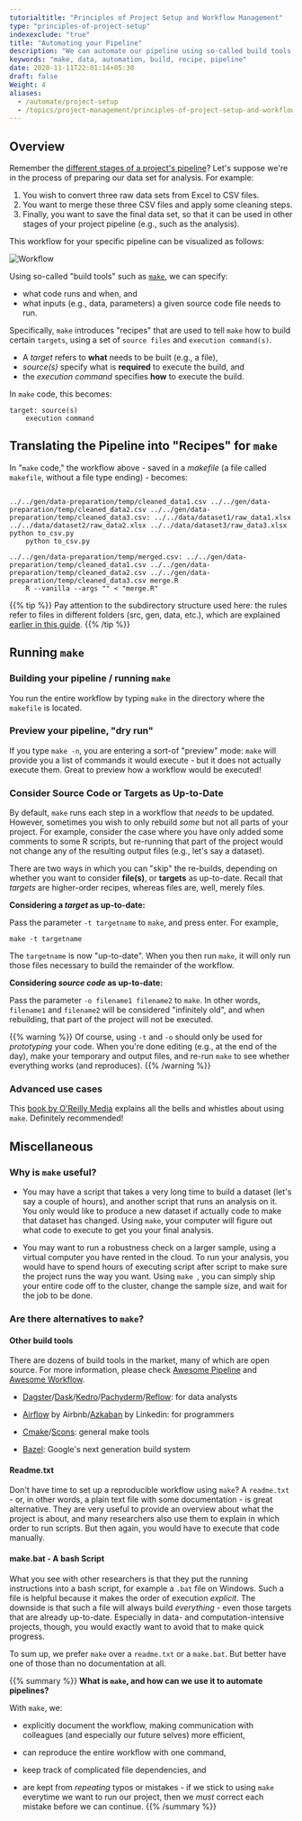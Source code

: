 ```yaml
---
tutorialtitle: "Principles of Project Setup and Workflow Management"
type: "principles-of-project-setup"
indexexclude: "true"
title: "Automating your Pipeline"
description: "We can automate our pipeline using so-called build tools to execute sequential code files."
keywords: "make, data, automation, build, recipe, pipeline"
date: 2020-11-11T22:01:14+05:30
draft: false
Weight: 4
aliases:
  - /automate/project-setup
  - /topics/project-management/principles-of-project-setup-and-workflow-management/automation
---
```


## Overview

Remember the [different stages of a project's pipeline](../pipeline/#project-pipelines)? Let's suppose
we're in the process of preparing our data set for analysis. For example:

1. You wish to convert three raw data sets from Excel to CSV files.
2. You want to merge these three CSV files and apply some cleaning steps.
3. Finally, you want to save the final data set, so that it can be used in
other stages of your project pipeline (e.g., such as the analysis).

This workflow for your specific pipeline can be visualized as follows:

![Workflow](../make_flowchart.png)

Using so-called "build tools" such as [`make`](/topics/configure-your-computer/automation-and-workflows/make/), we can specify:

- what code runs and when, and
- what inputs (e.g., data, parameters) a given source code file needs to run.

Specifically, `make` introduces "recipes" that are used to tell `make` how to
build certain `targets`, using a set of `source files` and `execution command(s)`.

- A *target* refers to **what** needs to be built (e.g., a file),
- *source(s)* specify what is **required** to execute the build, and
- the *execution command* specifies **how** to execute the build.

In `make` code, this becomes:

```make
target: source(s)
    execution command
```
## Translating the Pipeline into "Recipes" for `make`

In "`make` code," the workflow above - saved in a *makefile* (a file called `makefile`, without a file type ending) - becomes:

```make

../../gen/data-preparation/temp/cleaned_data1.csv ../../gen/data-preparation/temp/cleaned_data2.csv ../../gen/data-preparation/temp/cleaned_data3.csv: ../../data/dataset1/raw_data1.xlsx ../../data/dataset2/raw_data2.xlsx ../../data/dataset3/raw_data3.xlsx python to_csv.py
   	python to_csv.py

../../gen/data-preparation/temp/merged.csv: ../../gen/data-preparation/temp/cleaned_data1.csv ../../gen/data-preparation/temp/cleaned_data2.csv ../../gen/data-preparation/temp/cleaned_data3.csv merge.R
   	R --vanilla --args "" < "merge.R"
```

<!--
../temp/analysis.RData: ../temp/merged.csv analyze.R
   	R --vanilla --args "" < "analyze.R"

../temp/plot.png: ../temp/merged.csv plot.R
   	R --vanilla --args "" < "plot.R"

../output/report.pdf: ../temp/plot.png ../temp/analysis.RData
	R -e "rmarkdown::render('make_report.Rmd', output_file = '../output/report.pdf')"
-->


{{% tip %}}
Pay attention to the subdirectory structure used here: the rules refer to files in different folders (src, gen, data, etc.), which are explained [earlier in this guide](../directories).
{{% /tip %}}

## Running `make`

### Building your pipeline / running `make`

You run the entire workflow by typing `make` in the directory where the `makefile` is located.

### Preview your pipeline, "dry run"

If you type `make -n`, you are entering a sort-of "preview" mode: `make`
will provide you a list of commands it would execute - but it does not
actually execute them. Great to preview how a workflow would be executed!

### Consider Source Code or Targets as Up-to-Date

By default, `make` runs each step in a workflow that *needs* to be
updated. However, sometimes you wish to only rebuild *some* but not all
parts of your project. For example, consider the case where you have only
added some comments to some R scripts, but re-running that part of the project
would not change any of the resulting output files (e.g., let's say a dataset).

There are two ways in which you can "skip" the re-builds, depending on
whether you want to consider **file(s)**, or **targets** as up-to-date.
Recall that *targets* are higher-order recipes, whereas files are, well,
merely files.

**Considering a *target* as up-to-date:**

Pass the parameter `-t targetname` to `make`, and press enter. For example,
```
make -t targetname
```

The `targetname` is now "up-to-date". When you then run `make`,
it will only run those files necessary to build the remainder of the workflow.

**Considering *source code* as up-to-date:**

Pass the parameter `-o filename1 filename2` to `make`.
In other words, `filename1` and `filename2` will be considered "infinitely old",
and when rebuilding, that part of the project will not be executed.

{{% warning %}}
Of course, using `-t` and `-o` should only be used for *prototyping* your
code. When you're done editing (e.g., at the end of the day), make
your temporary and output files, and re-run `make`
to see whether everything works (and reproduces).
{{% /warning %}}

### Advanced use cases

This [book by O'Reilly Media](https://www.oreilly.com/openbook/make3/book/index.csp) explains all the bells and whistles about using `make`. Definitely recommended!

## Miscellaneous

### Why is `make` useful?

- You may have a script that takes a very long time to build a dataset
(let's say a couple of hours), and another script that runs an analysis on it.
You only would like to produce a new dataset if actually code to make that dataset has changed.
Using `make`, your computer will figure out what code to execute to get you your final analysis.

- You may want to run a robustness check on a larger sample, using a virtual computer you have rented in the cloud.
To run your analysis, you would have to spend hours of executing script after script to make sure the project runs the way you want.
Using `make `, you can simply ship your entire code off to the cluster, change the sample size, and wait for the job to be done.

### Are there alternatives to `make`?

#### Other build tools

There are dozens of build tools in the market, many of which are open source. For more information, please check [Awesome Pipeline](https://github.com/pditommaso/awesome-pipeline) and [Awesome Workflow](https://github.com/meirwah/awesome-workflow-engines).

- [Dagster](https://github.com/dagster-io/dagster)/[Dask](https://github.com/dask/dask)/[Kedro](https://github.com/quantumblacklabs/kedro)/[Pachyderm](https://github.com/pachyderm/pachyderm)/[Reflow](https://github.com/grailbio/reflow): for data analysts

- [Airflow](https://github.com/apache/airflow) by Airbnb/[Azkaban](https://github.com/azkaban/azkaban) by Linkedin: for programmers
- [Cmake](https://cmake.org/)/[Scons](https://scons.org/): general make tools
- [Bazel](https://bazel.build): Google's next generation build system

#### Readme.txt

Don't have time to set up a reproducible workflow using `make`?
A `readme.txt` - or, in other words, a plain text file with some documentation - is great alternative.
They are very useful to provide an overview about what the project is
about, and many researchers also use them to explain in which order to run scripts. But then again,
you would have to execute that code manually.

#### make.bat - A bash Script

What you see with other researchers is that they put the running instructions into a bash script,
for example a `.bat` file on Windows. Such a file is helpful because it makes the order of
execution *explicit*. The downside is that such a file will always build *everything* - even those
targets that are already up-to-date. Especially in data- and computation-intensive
projects, though, you would exactly want to avoid that to make quick progress.

To sum up, we prefer `make` over a `readme.txt` or a `make.bat`. But better have one of those than no documentation at all.

{{% summary %}}
**What is `make`, and how can we use it to automate pipelines?**

With `make`, we:

- explicitly document the workflow, making communication with colleagues (and especially our future selves) more efficient,

- can reproduce the entire workflow with one command,

- keep track of complicated file dependencies, and

- are kept from *repeating* typos or mistakes - if we stick to using `make` everytime
we want to run our project, then we *must* correct each mistake before we can continue.
{{% /summary %}}
